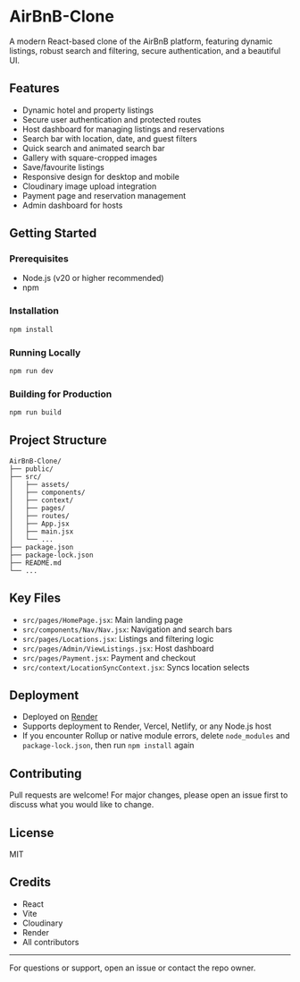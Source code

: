 # AirBnB-Clone

A modern React-based clone of the AirBnB platform, featuring dynamic listings, robust search and filtering, secure authentication, and a beautiful UI.

## Features

- Dynamic hotel and property listings
- Secure user authentication and protected routes
- Host dashboard for managing listings and reservations
- Search bar with location, date, and guest filters
- Quick search and animated search bar
- Gallery with square-cropped images
- Save/favourite listings
- Responsive design for desktop and mobile
- Cloudinary image upload integration
- Payment page and reservation management
- Admin dashboard for hosts

## Getting Started

### Prerequisites
- Node.js (v20 or higher recommended)
- npm

### Installation
```bash
npm install
```

### Running Locally
```bash
npm run dev
```

### Building for Production
```bash
npm run build
```

## Project Structure
```
AirBnB-Clone/
├── public/
├── src/
│   ├── assets/
│   ├── components/
│   ├── context/
│   ├── pages/
│   ├── routes/
│   ├── App.jsx
│   ├── main.jsx
│   └── ...
├── package.json
├── package-lock.json
├── README.md
└── ...
```

## Key Files
- `src/pages/HomePage.jsx`: Main landing page
- `src/components/Nav/Nav.jsx`: Navigation and search bars
- `src/pages/Locations.jsx`: Listings and filtering logic
- `src/pages/Admin/ViewListings.jsx`: Host dashboard
- `src/pages/Payment.jsx`: Payment and checkout
- `src/context/LocationSyncContext.jsx`: Syncs location selects

## Deployment
- Deployed on [Render](https://airbnb-clone-1-qvb0.onrender.com)
- Supports deployment to Render, Vercel, Netlify, or any Node.js host
- If you encounter Rollup or native module errors, delete `node_modules` and `package-lock.json`, then run `npm install` again

## Contributing
Pull requests are welcome! For major changes, please open an issue first to discuss what you would like to change.

## License
MIT

## Credits
- React
- Vite
- Cloudinary
- Render
- All contributors

---

For questions or support, open an issue or contact the repo owner.